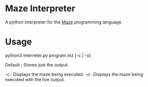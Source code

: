 Maze Interpreter
================

A python interpreter for the [Maze](http://esolangs.org/wiki/Maze) programming language.

Usage
=====

  python3 interreter.py program.mz [-c | -o]
  
  Default : Shows just the output.
  
  -c : Displays the maze being executed.
  -o : Displays the maze being executed with the live output.
